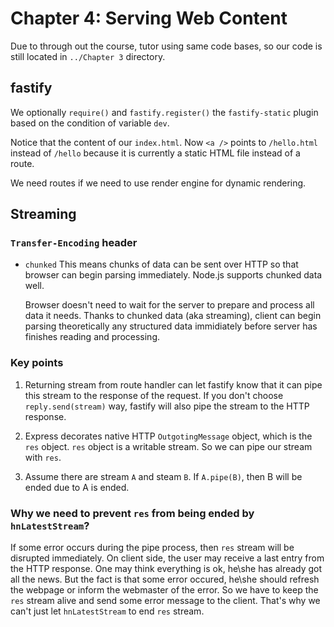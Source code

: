 # Chapter 4: Serving Web Content

Due to through out the course, tutor using same code bases, so our code is still located in `../Chapter 3` directory.

## fastify

We optionally `require()` and `fastify.register()` the `fastify-static` plugin based on the condition of variable `dev`.

Notice that the content of our `index.html`. Now `<a />` points to `/hello.html` instead of `/hello` because it is currently a static HTML file instead of a route.

We need routes if we need to use render engine for dynamic rendering.

## Streaming

### `Transfer-Encoding` header

- `chunked`
  This means chunks of data can be sent over HTTP so that browser can begin parsing immediately. Node.js supports chunked data well.

  Browser doesn't need to wait for the server to prepare and process all data it needs.
  Thanks to chunked data (aka streaming), client can begin parsing theoretically any structured data immidiately before server has finishes reading and processing.

### Key points

1. Returning stream from route handler can let fastify know that it can pipe this stream to the response of the request. If you don't choose `reply.send(stream)` way, fastify will also pipe the stream to the HTTP response.

2. Express decorates native HTTP `OutgotingMessage` object, which is the `res` object.
   `res` object is a writable stream. So we can pipe our stream with `res`.

3. Assume there are stream `A` and steam `B`. If `A.pipe(B)`, then B will be ended due to A is ended.

### Why we need to prevent `res` from being ended by `hnLatestStream`?

If some error occurs during the pipe process, then `res` stream will be disrupted immediately. On client side, the user may receive a last entry from the HTTP response. One may think everything is ok, he\she has already got all the news. But the fact is that some error occured, he\she should refresh the webpage or inform the webmaster of the error. So we have to keep the `res` stream alive and send some error message to the client. That's why we can't just let `hnLatestStream` to end `res` stream.


